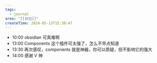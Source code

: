 ```yaml
---
tags:
  - journal
area: "[[日记]]"
createTime: 2024-05-13T15:30:47
---
```

- 10:00 obsidian 可真难啊
- 13:00 Components 这个插件可太强了，怎么不早点知道
- 13:30 再次感叹，components 就是神器，你可以质疑，但不影响它的强大
- 14:00 感谢 V 神